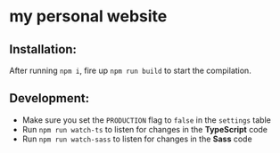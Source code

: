 # my personal website

## Installation:
After running `npm i`, fire up `npm run build` to start the compilation.

## Development:
* Make sure you set the `PRODUCTION` flag to `false` in the `settings` table
* Run `npm run watch-ts` to listen for changes in the **TypeScript** code
* Run `npm run watch-sass` to listen for changes in the **Sass** code
